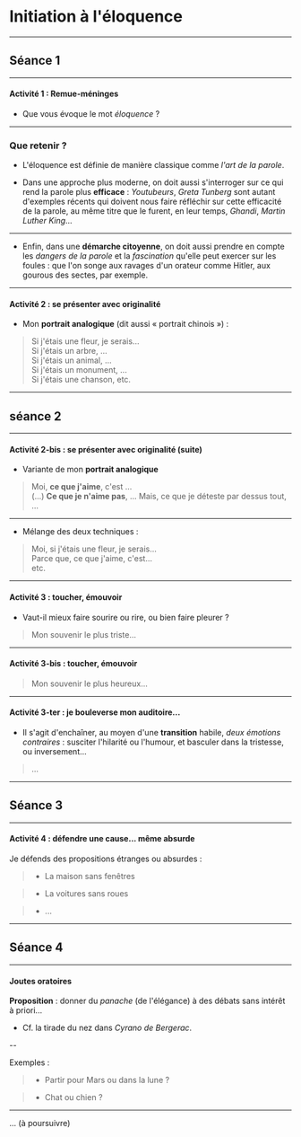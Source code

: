 # Initiation à l'éloquence

---

## Séance 1

---

#### Activité 1 : Remue-méninges

+ Que vous évoque le mot *éloquence* ?

---

### Que retenir ?

+ L'éloquence est définie de manière classique comme *l'art de la parole*.

+ Dans une approche plus moderne, on doit aussi s'interroger sur ce qui 
rend la parole plus **efficace** : *Youtubeurs*, *Greta Tunberg* sont 
autant d'exemples récents qui doivent nous faire réfléchir sur cette 
efficacité de la parole, au même titre que le furent, en leur temps, 
*Ghandi*, *Martin Luther King*...

---

+ Enfin, dans une **démarche citoyenne**, on doit aussi prendre en 
compte les *dangers de la parole* et la *fascination* qu'elle peut 
exercer sur les foules : que l'on songe aux ravages d'un orateur comme 
Hitler, aux gourous des sectes, par exemple.

---

#### Activité 2 : se présenter avec originalité

+ Mon **portrait analogique** (dit aussi « portrait chinois ») :

> Si j'étais une fleur, je serais...  
> Si j'étais un arbre, ...  
> Si j'étais un animal, ...  
> Si j'étais un monument, ...  
> Si j'étais une chanson, etc.

--- 

## séance 2

---

#### Activité 2-bis :  se présenter avec originalité (suite)

+ Variante de mon **portrait analogique**

> Moi, **ce que j'aime**, c'est ...  
> (...)
> **Ce que je n'aime pas**, ...
> Mais, ce que je déteste par dessus tout, ...

---

+ Mélange des deux techniques :

> Moi, si j'étais une fleur, je serais...  
> Parce que, ce que j'aime, c'est...  
> etc.

---

#### Activité 3 : toucher, émouvoir

+ Vaut-il mieux faire sourire ou rire, ou bien faire pleurer ?

> Mon souvenir le plus triste...

---

#### Activité 3-bis : toucher, émouvoir

> Mon souvenir le plus heureux...

---

#### Activité 3-ter : je bouleverse mon auditoire...

+ Il s'agit d'enchaîner, au moyen d'une **transition** habile, *deux émotions 
contraires* : susciter l'hilarité ou l'humour, et basculer dans la tristesse, ou 
inversement...

> ...

---

## Séance 3

---

#### Activité 4 : défendre une cause... même absurde

Je défends des propositions étranges ou absurdes :

>+ La maison sans fenêtres

>+ La voitures sans roues

>+ ...

---

## Séance 4

---

#### Joutes oratoires

**Proposition** : donner du *panache* (de l'élégance) à des débats sans intérêt à priori...

+ Cf. la tirade du nez dans *Cyrano de Bergerac*.

--

Exemples :

>+ Partir pour Mars ou dans la lune ?

>+ Chat ou chien ?  

---

... (à poursuivre)
